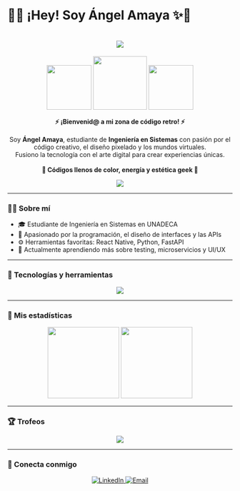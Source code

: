 # 👾✨ ¡Hey! Soy Ángel Amaya ✨👾

<h1 align="center">
  <img src="https://readme-typing-svg.herokuapp.com/?lines=👋+¡Bienvenid@+a+mi+GitHub!;💻+Soy+Ángel,+futuro+Ingeniero+en+Sistemas;🎮+Amante+del+Pixel+Art+y+la+programación;🚀+¡Explora+mi+universo+retro!&center=true&size=30&font=Press+Start+2P&color=00FFF7&background=00000000">
</h1>

<p align="center">
  <img src="https://media.giphy.com/media/dsKnRuALlWsZG/giphy.gif" width="100"/>
  <img src="https://media.giphy.com/media/13HgwGsXF0aiGY/giphy.gif" width="120"/>
  <img src="https://media.giphy.com/media/RbDKaczqWovIugyJmW/giphy.gif" width="100"/>
</p>

<p align="center">
  <b>⚡ ¡Bienvenid@ a mi zona de código retro! ⚡</b><br/><br/>
  Soy <b>Ángel Amaya</b>, estudiante de <b>Ingeniería en Sistemas</b> con pasión por el código creativo, el diseño pixelado y los mundos virtuales.<br/>
  Fusiono la tecnología con el arte digital para crear experiencias únicas. <br/><br/>
  <b>🎨 Códigos llenos de color, energía y estética geek 🎨</b>
</p>

<p align="center">
  <img src="https://readme-typing-svg.herokuapp.com/?lines=🧠+Level+Up+constante+en+React+Native+y+FastAPI;🎵+Programando+apps+de+música+e+interfaces;🌌+Construyendo+mi+multiverso+tecnológico&center=true&size=20&font=Fira+Code&color=F7A8B8&background=00000000">
</p>


---

### 🧑‍💻 Sobre mí

- 🎓 Estudiante de Ingeniería en Sistemas en UNADECA  
- 🧠 Apasionado por la programación, el diseño de interfaces y las APIs  
- ⚙️ Herramientas favoritas: React Native, Python, FastAPI  
- 🌱 Actualmente aprendiendo más sobre testing, microservicios y UI/UX  

---

### 🔧 Tecnologías y herramientas

<p align="center">
  <img src="https://skillicons.dev/icons?i=html,css,js,react,python,fastapi,mysql,figma,github,git" />
</p>

---

### 🚀 Mis estadísticas

<p align="center">
  <img src="https://github-readme-stats.vercel.app/api?username=Angel252000&show_icons=true&theme=radical&hide=issues" height="160" />
  <img src="https://github-readme-stats.vercel.app/api/top-langs/?username=Angel252000&layout=compact&theme=radical" height="160"/>
</p>

---

### 🏆 Trofeos

<p align="center">
  <img src="https://github-profile-trophy.vercel.app/?username=Angel252000&theme=matrix&margin-w=15&margin-h=15" />
</p>

---

### 🔗 Conecta conmigo

<p align="center">
  <a href="https://www.linkedin.com/in/danielcarrion/" target="_blank">
    <img alt="LinkedIn" src="https://img.shields.io/badge/LinkedIn-blue?logo=linkedin&style=for-the-badge" />
  </a>
  <a href="mailto:daniel@email.com" target="_blank">
    <img alt="Email" src="https://img.shields.io/badge/Email-D14836?logo=gmail&style=for-the-badge" />
  </a>
</p>
